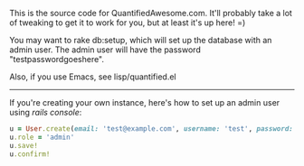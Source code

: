 This is the source code for QuantifiedAwesome.com. It'll probably take a lot of tweaking to get it to work for you, but at least it's up here! =)

You may want to rake db:setup, which will set up the database with an admin user. The admin user will have the password "testpasswordgoeshere".

Also, if you use Emacs, see lisp/quantified.el

----

If you're creating your own instance, here's how to set up an admin user using *rails console*:

```ruby
u = User.create(email: 'test@example.com', username: 'test', password: 'testpassword', password_confirmation: 'testpassword')
u.role = 'admin'
u.save!
u.confirm!
```
